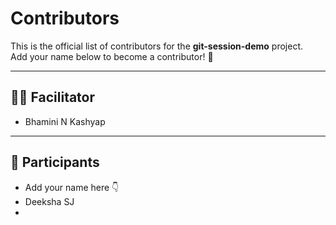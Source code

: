 # Contributors

This is the official list of contributors for the **git-session-demo** project.  
Add your name below to become a contributor! 🎉  

---

## 👩‍💻 Facilitator
- Bhamini N Kashyap

---

## 🙌 Participants
- Add your name here 👇
- Deeksha SJ
- 



